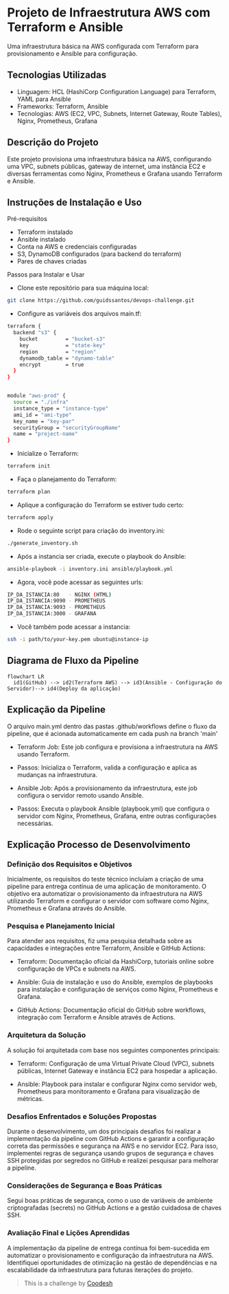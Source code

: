 # Projeto de Infraestrutura AWS com Terraform e Ansible

Uma infraestrutura básica na AWS configurada com Terraform para provisionamento e Ansible para configuração.



## Tecnologias Utilizadas
- Linguagem: HCL (HashiCorp Configuration Language) para Terraform, YAML para Ansible
- Frameworks: Terraform, Ansible
- Tecnologias: AWS (EC2, VPC, Subnets, Internet Gateway, Route Tables), Nginx, Prometheus, Grafana

## Descrição do Projeto
Este projeto provisiona uma infraestrutura básica na AWS, configurando uma VPC, subnets públicas, gateway de internet, uma instância EC2 e diversas ferramentas como Nginx, Prometheus e Grafana usando Terraform e Ansible.

## Instruções de Instalação e Uso

 Pré-requisitos
- Terraform instalado
- Ansible instalado
- Conta na AWS e credenciais configuradas
- S3, DynamoDB configurados (para backend do terraform)
- Pares de chaves criadas

Passos para Instalar e Usar

* Clone este repositório para sua máquina local:
```bash
git clone https://github.com/guidssantos/devops-challenge.git
```

- Configure as variáveis dos arquivos main.tf:
```bash
terraform {
  backend "s3" {
    bucket         = "bucket-s3"
    key            = "state-key"
    region         = "region"
    dynamodb_table = "dynamo-table"
    encrypt        = true
  }
}


module "aws-prod" {
  source = "./infra"
  instance_type = "instance-type"
  ami_id = "ami-type"
  key_name = "key-par"
  securityGroup = "securityGroupName"
  name = "project-name"
}
```


- Inicialize o Terraform:
```bash
terraform init
```

- Faça o planejamento do Terraform:
```bash
terraform plan
```


- Aplique a configuração do Terraform se estiver tudo certo:
```bash
terraform apply
```

- Rode o seguinte script para criação do inventory.ini:
```bash
./generate_inventory.sh
```

- Após a instancia ser criada, execute o playbook do Ansible:

```bash
ansible-playbook -i inventory.ini ansible/playbook.yml
```

- Agora, você pode acessar as seguintes urls:
```bash
IP_DA_ISTANCIA:80   - NGINX (HTML)
IP_DA_ISTANCIA:9090 - PROMETHEUS
IP_DA_ISTANCIA:9093 - PROMETHEUS
IP_DA_ISTANCIA:3000 - GRAFANA
```

- Você também pode acessar a instancia:
```bash
ssh -i path/to/your-key.pem ubuntu@instance-ip
```

## Diagrama de Fluxo da Pipeline

```mermaid
flowchart LR
  id1(GitHub) --> id2(Terraform AWS) --> id3(Ansible - Configuração do Servidor)--> id4(Deploy da aplicação)
```

## Explicação da Pipeline

O arquivo main.yml dentro das pastas .github/workflows define o fluxo da pipeline, que é acionada automaticamente em cada push na branch 'main'

- Terraform Job: Este job configura e provisiona a infraestrutura na AWS usando Terraform.

- Passos: Inicializa o Terraform, valida a configuração e aplica as mudanças na infraestrutura.
- Ansible Job: Após a provisionamento da infraestrutura, este job configura o servidor remoto usando Ansible.

- Passos: Executa o playbook Ansible (playbook.yml) que configura o servidor com Nginx, Prometheus, Grafana, entre outras configurações necessárias.

## Explicação Processo de Desenvolvimento

### Definição dos Requisitos e Objetivos

Inicialmente, os requisitos do teste técnico incluíam a criação de uma pipeline para entrega contínua de uma aplicação de monitoramento. O objetivo era automatizar o provisionamento da infraestrutura na AWS utilizando Terraform e configurar o servidor com software como Nginx, Prometheus e Grafana através do Ansible.

### Pesquisa e Planejamento Inicial

Para atender aos requisitos, fiz uma pesquisa detalhada sobre as capacidades e integrações entre Terraform, Ansible e GitHub Actions:

- Terraform: Documentação oficial da HashiCorp, tutoriais online sobre configuração de VPCs e subnets na AWS.

- Ansible: Guia de instalação e uso do Ansible, exemplos de playbooks para instalação e configuração de serviços como Nginx, Prometheus e Grafana.

- GitHub Actions: Documentação oficial do GitHub sobre workflows, integração com Terraform e Ansible através de Actions.

### Arquitetura da Solução

A solução foi arquitetada com base nos seguintes componentes principais:

- Terraform: Configuração de uma Virtual Private Cloud (VPC), subnets públicas, Internet Gateway e instância EC2 para hospedar a aplicação.

- Ansible: Playbook para instalar e configurar Nginx como servidor web, Prometheus para monitoramento e Grafana para visualização de métricas.

### Desafios Enfrentados e Soluções Propostas

Durante o desenvolvimento, um dos principais desafios foi realizar a implementação da pipeline com GitHub Actions e garantir a configuração correta das permissões e segurança na AWS e no servidor EC2. Para isso, implementei regras de segurança usando grupos de segurança e chaves SSH protegidas por segredos no GitHub e realizei pesquisar para melhorar a pipeline.

### Considerações de Segurança e Boas Práticas

Segui boas práticas de segurança, como o uso de variáveis de ambiente criptografadas (secrets) no GitHub Actions e a gestão cuidadosa de chaves SSH.

### Avaliação Final e Lições Aprendidas

A implementação da pipeline de entrega contínua foi bem-sucedida em automatizar o provisionamento e configuração da infraestrutura na AWS. Identifiquei oportunidades de otimização na gestão de dependências e na escalabilidade da infraestrutura para futuras iterações do projeto.

>  This is a challenge by [Coodesh](https://coodesh.com/)
